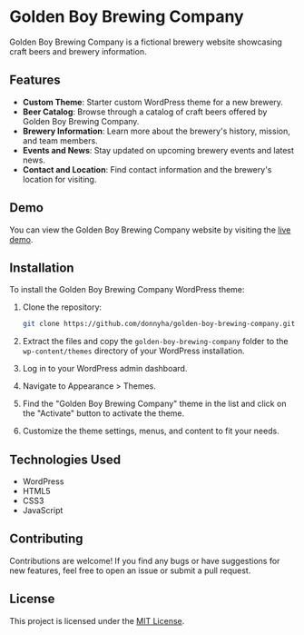 # Golden Boy Brewing Company

Golden Boy Brewing Company is a fictional brewery website showcasing craft beers and brewery information.

## Features

- **Custom Theme**: Starter custom WordPress theme for a new brewery.
- **Beer Catalog**: Browse through a catalog of craft beers offered by Golden Boy Brewing Company.
- **Brewery Information**: Learn more about the brewery's history, mission, and team members.
- **Events and News**: Stay updated on upcoming brewery events and latest news.
- **Contact and Location**: Find contact information and the brewery's location for visiting.

## Demo

You can view the Golden Boy Brewing Company website by visiting the [live demo](<http://donnyha.com/projects/golden-boy-brewing-company/>).

## Installation

To install the Golden Boy Brewing Company WordPress theme:

1. Clone the repository:

   ```bash
   git clone https://github.com/donnyha/golden-boy-brewing-company.git
   ```

2. Extract the files and copy the `golden-boy-brewing-company` folder to the `wp-content/themes` directory of your WordPress installation.

3. Log in to your WordPress admin dashboard.

4. Navigate to Appearance > Themes.

5. Find the "Golden Boy Brewing Company" theme in the list and click on the "Activate" button to activate the theme.

6. Customize the theme settings, menus, and content to fit your needs.


## Technologies Used

- WordPress
- HTML5
- CSS3
- JavaScript

## Contributing

Contributions are welcome! If you find any bugs or have suggestions for new features, feel free to open an issue or submit a pull request.

## License

This project is licensed under the [MIT License](LICENSE).
